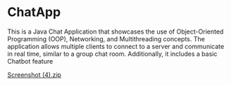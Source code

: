 # ChatApp
This is a Java Chat Application that showcases the use of Object-Oriented Programming (OOP), Networking, and Multithreading concepts. The application allows multiple clients to connect to a server and communicate in real time, similar to a group chat room. Additionally, it includes a basic Chatbot feature

[Screenshot (4).zip](https://github.com/user-attachments/files/18317209/Screenshot.4.zip)
